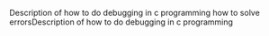 Description of how to do debugging in c programming
how to solve errorsDescription of how to do debugging in c programming
